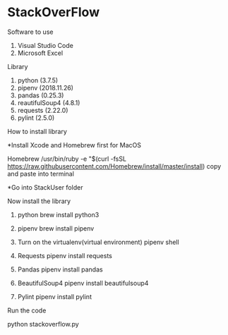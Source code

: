 # StackOverFlow

Software to use

1. Visual Studio Code
2. Microsoft Excel

Library

1. python (3.7.5)
2. pipenv (2018.11.26)
3. pandas (0.25.3)
4. reautifulSoup4 (4.8.1)
5. requests (2.22.0)
6. pylint (2.5.0)

How to install library

*Install Xcode and Homebrew first for MacOS

Homebrew
/usr/bin/ruby -e "$(curl -fsSL https://raw.githubusercontent.com/Homebrew/install/master/install) copy and paste into terminal

*Go into StackUser folder 

Now install the library

1. python
brew install python3

2. pipenv
brew install pipenv

3. Turn on the virtualenv(virtual environment)
pipenv shell

4. Requests
pipenv install requests

5. Pandas
pipenv install pandas

6. BeautifulSoup4
pipenv install beautifulsoup4

7. Pylint
pipenv install pylint


Run the code 

python stackoverflow.py

 

